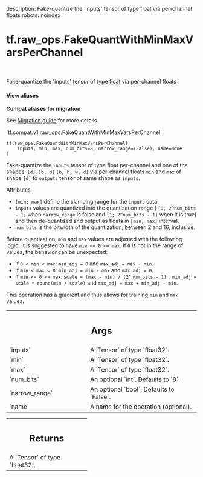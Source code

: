 description: Fake-quantize the 'inputs' tensor of type float via per-channel floats
robots: noindex

# tf.raw_ops.FakeQuantWithMinMaxVarsPerChannel

<!-- Insert buttons and diff -->

<table class="tfo-notebook-buttons tfo-api nocontent" align="left">

</table>



Fake-quantize the 'inputs' tensor of type float via per-channel floats

<section class="expandable">
  <h4 class="showalways">View aliases</h4>
  <p>
<b>Compat aliases for migration</b>
<p>See
<a href="https://www.tensorflow.org/guide/migrate">Migration guide</a> for
more details.</p>
<p>`tf.compat.v1.raw_ops.FakeQuantWithMinMaxVarsPerChannel`</p>
</p>
</section>

<pre class="devsite-click-to-copy prettyprint lang-py tfo-signature-link">
<code>tf.raw_ops.FakeQuantWithMinMaxVarsPerChannel(
    inputs, min, max, num_bits=8, narrow_range=(False), name=None
)
</code></pre>



<!-- Placeholder for "Used in" -->

Fake-quantize the `inputs` tensor of type float per-channel and one of the
shapes: `[d]`, `[b, d]` `[b, h, w, d]` via per-channel floats `min` and `max`
of shape `[d]` to `outputs` tensor of same shape as `inputs`.

Attributes

*   `[min; max]` define the clamping range for the `inputs` data.
*   `inputs` values are quantized into the quantization range (
`[0; 2^num_bits - 1]` when `narrow_range` is false and `[1; 2^num_bits - 1]`
when it is true) and then de-quantized and output as floats in `[min; max]`
interval.
*   `num_bits` is the bitwidth of the quantization; between 2 and 16, inclusive.

Before quantization, `min` and `max` values are adjusted with the following
logic.
It is suggested to have `min <= 0 <= max`. If `0` is not in the range of values,
the behavior can be unexpected:

*   If `0 < min < max`: `min_adj = 0` and `max_adj = max - min`.
*   If `min < max < 0`: `min_adj = min - max` and `max_adj = 0`.
*   If `min <= 0 <= max`: `scale = (max - min) / (2^num_bits - 1) `,
`min_adj = scale * round(min / scale)` and `max_adj = max + min_adj - min`.

This operation has a gradient and thus allows for training `min` and `max`
values.

<!-- Tabular view -->
 <table class="responsive fixed orange">
<colgroup><col width="214px"><col></colgroup>
<tr><th colspan="2"><h2 class="add-link">Args</h2></th></tr>

<tr>
<td>
`inputs`
</td>
<td>
A `Tensor` of type `float32`.
</td>
</tr><tr>
<td>
`min`
</td>
<td>
A `Tensor` of type `float32`.
</td>
</tr><tr>
<td>
`max`
</td>
<td>
A `Tensor` of type `float32`.
</td>
</tr><tr>
<td>
`num_bits`
</td>
<td>
An optional `int`. Defaults to `8`.
</td>
</tr><tr>
<td>
`narrow_range`
</td>
<td>
An optional `bool`. Defaults to `False`.
</td>
</tr><tr>
<td>
`name`
</td>
<td>
A name for the operation (optional).
</td>
</tr>
</table>



<!-- Tabular view -->
 <table class="responsive fixed orange">
<colgroup><col width="214px"><col></colgroup>
<tr><th colspan="2"><h2 class="add-link">Returns</h2></th></tr>
<tr class="alt">
<td colspan="2">
A `Tensor` of type `float32`.
</td>
</tr>

</table>

